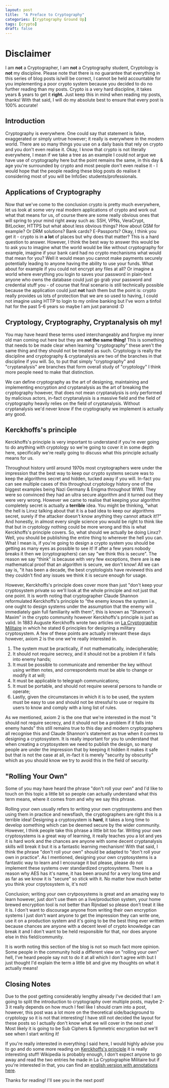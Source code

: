 ```yaml
---
layout: post
title:  "A Preface to Cryptography"
categories: [Cryptography Ground Up]
tags: [crypto]
draft: false
---
```


# Disclaimer

I am **not** a Cryptographer, I am **not** a Cryptography student, Cryptology is **not** my discipline. Please note that there is no guarantee that everything in this series of blog posts is/will be correct, I cannot be held accountable for you implementing a poor crypto system because you decided to do no further reading than my posts. Crypto is a very hard discipline, it takes years & years to get it **right.** Just keep this in mind when reading my posts, thanks! With that said, I will do my absolute best to ensure that every post is 100% accurate!

## Introduction

Cryptography is everywhere. One could say that statement is false, exaggerated or simply untrue however; it really is everywhere in the modern world. There are so many things you use on a daily basis that rely on crypto and you don't even realise it. Okay, I know that crypto is not literally everywhere, I mean if we take a tree as an example I could not argue we have use of cryptography here but the point remains the same, in this day & age you're surrounded by crypto and most people don't even realise it - I would hope that the people reading these blog posts do realise it considering most of you will be InfoSec students/professionals.

## Applications of Cryptography

Now that we've come to the conclusion crypto is pretty much everywhere, let us look at some very real modern applications of crypto and work out what that means for us, of course there are some really obvious ones that will spring to your mind right away such as: SSH, VPNs, VeraCrypt, BitLocker, HTTPS but what about less obvious things? How about GSM for example? Or DRM solutions? Bank cards? E-Passports? Okay, I think you get it - crypto is in **a lot** of places but why does that matter? This is a hard question to answer. However, I think the best way to answer this would be to ask you to imagine what the world would be like without cryptography for example, imagine if your bank card had no crypto mechanisms what would that mean for you? Well it would mean you cannot make payments securely potentially leading to anyone having the ability to use your funds. What about for example if you could not encrypt any files at all? Or imagine a world where everything you login to saves your password in plain-text anyone who owns the database could just go grab your password and credential stuff you - of course that final scenario is still technically possible because the application could just **not** hash them but the point is: crypto really provides us lots of protection that we are so used to having, I could not imagine using HTTP to login to my online banking but I've worn a tinfoil hat for the past 5-6 years so maybe I am just paranoid :D

## Cryptology, Cryptography, Cryptanalysis oh my!

You may have heard these terms used interchangeably and forgive my inner old man coming out here but they are **not the same thing!** This is something that needs to be made clear when learning "cryptography" these aren't the same thing and they should not be treated as such. Cryptology is really the discipline and cryptography & cryptanalysis are two of the branches in that discipline if you will. So, to put that simply "cryptography" and "cryptanalysis" are branches that form overall study of "cryptology" I think more people need to make that distinction.

We can define cryptography as the art of designing, maintaining and implementing encryption and cryptanalysis as the art of breaking the cryptography however, that does not mean cryptanalysis is only performed by malicious actors, in-fact cryptanalysis is a massive field and the field of cryptography heavily relies on the field of cryptanalysis. Without cryptanalysis we'd never know if the cryptography we implement is actually any good.

## Kerckhoffs's principle

Kerckhoffs's principle is very important to understand if you're ever going to do anything with cryptology so we're going to cover it in some depth here, specifically we're really going to discuss what this principle actually means for us.

Throughout history until around 1970s most cryptographers were under the impression that the best way to keep our crypto systems secure was to keep the algorithms secret and hidden, tucked away if you will. In-fact you can see multiple cases of this throughout cryptology history one of the biggest examples being Nazi Germany & Enigma throughout WWII. They were so convinced they had an ultra secure algorithm and it turned out they were very wrong. However we came to realise that keeping your algorithm completely secret is actually a **terrible** idea. You might be thinking, "what the hell is Linxz talking about that it is a bad idea to keep our algorithms secret, surely if the attacker doesn't know anything they cannot attack it!?" And honestly, in almost every single science you would be right to think like that but in cryptology nothing could be more wrong and this is what Kerckhoffs's principle covers. So, what should we actually be doing Linxz? Well, you should be publishing the entire thing to wherever the hell you can. What I mean is, if you're going to design a crypto system you should be getting as many eyes as possible to see it! If after a few years nobody breaks it then we (cryptographers) can say "we think this is secure". The reason we say "think" is because with very few exceptions, there are is **no** mathematical proof that an algorithm is secure, we don't know! All we can say is, "it has been a decade, the best cryptologists have reviewed this and they couldn't find any issues we think it is secure enough for usage.

However, Kerckhoffs's principle does cover more than just "don't keep your cryptosystem private so we'll look at the whole principle and not just that one point. It is worth noting that cryptographer Claude Shannon reformulated Kerckhoffs's principle to "the enemy knows the system i.e., one ought to design systems under the assumption that the enemy will immediately gain full familiarity with them", this is known as "Shannon's Maxim" in the crypto community however Kerckhoffs's principle is just as valid. In 1883 Auguste Kerckhoffs wrote two articles on [La Cryptographie Militaire](https://www.petitcolas.net/kerckhoffs/index.html) in which he stated 6 principles for designing a military cryptosystem. A few of these points are actually irrelevant these days however, axiom 2 is the one we're really interested in.

1. The system must be practically, if not mathematically, indecipherable;
2. It should not require secrecy, and it should not be a problem if it falls into enemy hands;
3. It must be possible to communicate and remember the key without using written notes, and correspondents must be able to change or modify it at will;
4. It must be applicable to telegraph communications;
5. It must be portable, and should not require several persons to handle or operate;
6. Lastly, given the circumstances in which it is to be used, the system must be easy to use and should not be stressful to use or require its users to know and comply with a long list of rules.

As we mentioned, axiom 2 is the one that we're interested in the most "it should not require secrecy, and it should not be a problem if it falls into enemy hands" this still remains true to this day and modern cryptographers all recognise this and Claude Shannon's statement as true when it comes to designing a cryptosystem. It is really important for you to understand that when creating a cryptosystem we need to publish the design, so many people are under the impression that by keeping it hidden it makes it safe but that is not the case at all, in-fact it is merely "security by obscurity" which as you should know we try to avoid this in the field of security.

## "Rolling Your Own"

Some of you may have heard the phrase "don't roll your own" and I'd like to touch on this topic a little bit so people can actually understand what this term means, where it comes from and why we say this phrase.

Rolling your own usually refers to writing your own cryptosystems and then using them in practice and newsflash, the cryptographers are right this is a terrible idea! Designing a cryptosystem is **hard**, it takes a long time to develop something which can be deemed secure by the wider community. However, I think people take this phrase a little bit too far. Writing your own cryptosystems is a great way of learning, it really teaches you a lot and yes it is hard work and the chances are anyone with some decent cryptanalysis skills will break it but it is a fantastic learning mechanism! With that said, I think the phrase "don't roll your own" should be adapted to "don't roll your own in practice". As I mentioned, designing your own cryptosystems is a fantastic way to learn and I encourage it but please, please do not implement these systems over standardized cryptosystems. There is a reason why AES has it's name, it has been around for a very long time and as far as we know it is "secure" so stick with it. No matter how much better you think your crpytosystem is, it's not!

Conclusion; writing your own crytposystems is great and an amazing way to learn however, just don't use them on a live/production system, your home brewed encryption tool is not better than Rijndael so please don't treat it like it is. I don't want to discourage anyone from writing their own encryption systems I just don't want anyone to get the impression they can write one, use it on a production system and it's going to be the best thing ever written because chances are anyone with a decent level of crypto knowledge can break it and I don't want to be held responsible for that, nor does anyone else in this field/community.

It is worth noting this section of the blog is not so much fact more opinion. Some people in the community hold a different view on "rolling your own" hell, I've heard people say not to do it at all which I don't agree with but I just thought I'd explain the term a little bit and give my thoughts on what it actually means!

## Closing Notes

Due to the post getting considerably lengthy already I've decided that I am going to split the introduction to cryptography over multiple posts, maybe 2-3 it really depends on how much I feel like I should cram into a post, however, this post was a lot more on the theoretical side/background to cryptology so it is not that interesting! I have still not decided the layout for these posts so I actually don't know what we will cover in the next one! Most likely it is going to be Sub Ciphers & Symmetric encryption but we'll see when I start writing it!

If you're really interested in everything I said here, I would highly advise you to go and do some more reading on [Kerckhoffs's principle](https://en.wikipedia.org/wiki/Kerckhoffs%27s_principle) it is really interesting stuff! Wikipedia is probably enough, I don't expect anyone to go away and read the two entries he made in La Cryptographie Militaire but if you're interested in that, you can find an [english version with annotations here](http://www.contravex.com/2015/03/04/kerckhoffs-history-and-principles-of-military-cryptography-translated-and-adnotated/).

Thanks for reading! I'll see you in the next post!